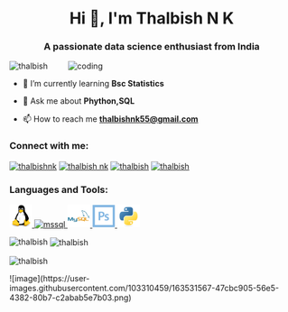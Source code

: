 <h1 align="center">Hi 👋, I'm Thalbish N K</h1>
<h3 align="center">A passionate data science enthusiast from India</h3>
<img align="right" alt="coding" width="400" src="https://cdn.dribbble.com/users/1162077/screenshots/3848914/programmer.gif">
<p align="left"> <img src="https://komarev.com/ghpvc/?username=thalbish&label=Profile%20views&color=0e75b6&style=flat" alt="thalbish" /> </p>

- 🌱 I’m currently learning **Bsc Statistics**

- 💬 Ask me about **Phython,SQL**

- 📫 How to reach me **thalbishnk55@gmail.com**

<h3 align="left">Connect with me:</h3>
<p align="left">
<a href="https://linkedin.com/in/thalbishnk" target="blank"><img align="center" src="https://raw.githubusercontent.com/rahuldkjain/github-profile-readme-generator/master/src/images/icons/Social/linked-in-alt.svg" alt="thalbishnk" height="30" width="40" /></a>
<a href="https://kaggle.com/thalbish nk" target="blank"><img align="center" src="https://raw.githubusercontent.com/rahuldkjain/github-profile-readme-generator/master/src/images/icons/Social/kaggle.svg" alt="thalbish nk" height="30" width="40" /></a>
<a href="https://fb.com/thalbish" target="blank"><img align="center" src="https://raw.githubusercontent.com/rahuldkjain/github-profile-readme-generator/master/src/images/icons/Social/facebook.svg" alt="thalbish" height="30" width="40" /></a>
<a href="https://instagram.com/thalbish" target="blank"><img align="center" src="https://raw.githubusercontent.com/rahuldkjain/github-profile-readme-generator/master/src/images/icons/Social/instagram.svg" alt="thalbish" height="30" width="40" /></a>
</p>

<h3 align="left">Languages and Tools:</h3>
<p align="left"> <a href="https://www.linux.org/" target="_blank" rel="noreferrer"> <img src="https://raw.githubusercontent.com/devicons/devicon/master/icons/linux/linux-original.svg" alt="linux" width="40" height="40"/> </a> <a href="https://www.microsoft.com/en-us/sql-server" target="_blank" rel="noreferrer"> <img src="https://www.svgrepo.com/show/303229/microsoft-sql-server-logo.svg" alt="mssql" width="40" height="40"/> </a> <a href="https://www.mysql.com/" target="_blank" rel="noreferrer"> <img src="https://raw.githubusercontent.com/devicons/devicon/master/icons/mysql/mysql-original-wordmark.svg" alt="mysql" width="40" height="40"/> </a> <a href="https://www.photoshop.com/en" target="_blank" rel="noreferrer"> <img src="https://raw.githubusercontent.com/devicons/devicon/master/icons/photoshop/photoshop-line.svg" alt="photoshop" width="40" height="40"/> </a> <a href="https://www.python.org" target="_blank" rel="noreferrer"> <img src="https://raw.githubusercontent.com/devicons/devicon/master/icons/python/python-original.svg" alt="python" width="40" height="40"/> </a> </p>

<p><img align="left" src="https://github-readme-stats.vercel.app/api/top-langs?username=thalbish&show_icons=true&locale=en&layout=compact" alt="thalbish" /></p>

<p>&nbsp;<img align="center" src="https://github-readme-stats.vercel.app/api?username=thalbish&show_icons=true&locale=en" alt="thalbish" /></p>

<p><img align="center" src="https://github-readme-streak-stats.herokuapp.com/?user=thalbish&" alt="thalbish" /></p>![image](https://user-images.githubusercontent.com/103310459/163531567-47cbc905-56e5-4382-80b7-c2abab5e7b03.png)
